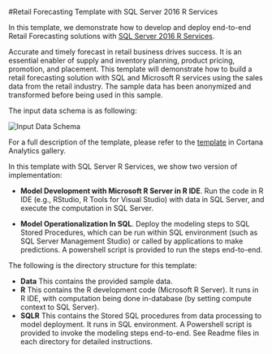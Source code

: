 #Retail Forecasting Template with SQL Server 2016 R Services

In this template, we demonstrate how to develop and deploy end-to-end Retail
Forecasting solutions with [SQL Server 2016 R
Services](https://msdn.microsoft.com/en-us/library/mt674876.aspx). 

Accurate and timely forecast in retail business drives success. It is an
essential enabler of supply and inventory planning, product pricing,
promotion, and placement. This template will demonstrate how to build a retail
forecasting solution with SQL and Microsoft R services using the sales data
from the retail industry. The sample data has been anonymized and transformed
before being used in this sample. 

The input data schema is as following:

![Input Data Schema][1] 

For a full description of the template, please refer to the
[template](https://gallery.cortanaintelligence.com/Experiment/Retail-Forecasting-Step-1-of-6-data-preprocessing-5)
in Cortana Analytics gallery.

In this template with SQL Server R Services, we show two version of
implementation:
 
- **Model Development with Microsoft R Server in R IDE**. Run the code in R
IDE (e.g., RStudio, R Tools for Visual Studio) with data in SQL Server, and
execute the computation in SQL Server.

- **Model Operationalization In SQL**. Deploy the modeling steps to SQL Stored
Procedures, which can be run within SQL environment (such as SQL Server
Management Studio) or called by applications to make predictions. A powershell
script is provided to run the steps end-to-end. 

The following is the directory structure for this template:

* **Data**    This contains the provided sample data.
* **R**	      This contains the R development code (Microsoft R Server). It
runs in R IDE, with computation being done in-database (by setting compute
context to SQL Server).
* **SQLR**    This contains the Stored SQL procedures
from data processing to model deployment. It runs in SQL environment. A
Powershell script is provided to invoke the modeling steps end-to-end.  See
Readme files in each directory for detailed instructions.

[1]: input_data_schema.png 
